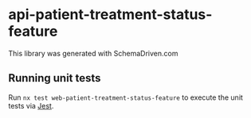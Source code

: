 
# api-patient-treatment-status-feature

This library was generated with SchemaDriven.com

## Running unit tests

Run `nx test web-patient-treatment-status-feature` to execute the unit tests via [Jest](https://jestjs.io).


